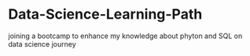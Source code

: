# Data-Science-Learning-Path
joining a bootcamp to enhance my knowledge about phyton and SQL on data science journey
